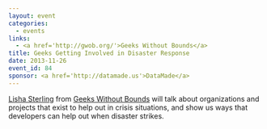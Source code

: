 ```yaml
---
layout: event
categories: 
  - events
links:
  - <a href='http://gwob.org/'>Geeks Without Bounds</a>
title: Geeks Getting Involved in Disaster Response
date: 2013-11-26
event_id: 84
sponsor: <a href='http://datamade.us'>DataMade</a>
---
```


<p><a href='https://twitter.com/lishevita'>Lisha Sterling</a> from <a href='http://gwob.org/'>Geeks Without Bounds</a> will talk about organizations and projects that exist to help out in crisis situations, and show us ways that developers can help out when disaster strikes.</p>
